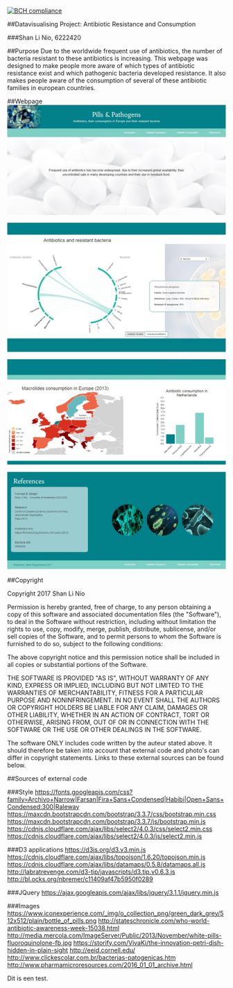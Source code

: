 [![BCH compliance](https://bettercodehub.com/edge/badge/SLNio/Final-Project)](https://bettercodehub.com)

##Datavisualising Project: Antibiotic Resistance and Consumption

###Shan Li Nio, 6222420

##Purpose
Due to the worldwide frequent use of antibiotics, the number of bacteria resistant to these antibiotics is increasing. This webpage was designed to make people more aware of which types of antibiotic resistance exist and which pathogenic bacteria developed resistance. It also makes people aware of the consumption of several of these antibiotic families in european countries. 

##Webpage 
![Introduction](https://github.com/SLNio/Final-Project/blob/master/doc/intro_screen.jpg)

![Resistance](https://github.com/SLNio/Final-Project/blob/master/doc/antibiotic_resistance_screen.jpg)

![Consumption](https://github.com/SLNio/Final-Project/blob/master/doc/antibiotic_consumption_screen.jpg)

![References](https://github.com/SLNio/Final-Project/blob/master/doc/reference_screen.jpg)

##Copyright

Copyright 2017 Shan Li Nio

Permission is hereby granted, free of charge, to any person obtaining a copy of this software and associated documentation files (the "Software"), to deal in the Software without restriction, including without limitation the rights to use, copy, modify, merge, publish, distribute, sublicense, and/or sell copies of the Software, and to permit persons to whom the Software is furnished to do so, subject to the following conditions:

The above copyright notice and this permission notice shall be included in all copies or substantial portions of the Software.

THE SOFTWARE IS PROVIDED "AS IS", WITHOUT WARRANTY OF ANY KIND, EXPRESS OR IMPLIED, INCLUDING BUT NOT LIMITED TO THE WARRANTIES OF MERCHANTABILITY, FITNESS FOR A PARTICULAR PURPOSE AND NONINFRINGEMENT. IN NO EVENT SHALL THE AUTHORS OR COPYRIGHT HOLDERS BE LIABLE FOR ANY CLAIM, DAMAGES OR OTHER LIABILITY, WHETHER IN AN ACTION OF CONTRACT, TORT OR OTHERWISE, ARISING FROM, OUT OF OR IN CONNECTION WITH THE SOFTWARE OR THE USE OR OTHER DEALINGS IN THE SOFTWARE.

The software ONLY includes code written by the auteur stated above. It should therefore be taken into account that external code and photo's can differ in copyright statements. Links to these external sources can be found below.

##Sources of external code

###Style
https://fonts.googleapis.com/css?family=Archivo+Narrow|Farsan|Fira+Sans+Condensed|Habibi|Open+Sans+Condensed:300|Raleway
https://maxcdn.bootstrapcdn.com/bootstrap/3.3.7/css/bootstrap.min.css
https://maxcdn.bootstrapcdn.com/bootstrap/3.3.7/js/bootstrap.min.js
https://cdnjs.cloudflare.com/ajax/libs/select2/4.0.3/css/select2.min.css
https://cdnjs.cloudflare.com/ajax/libs/select2/4.0.3/js/select2.min.js

###D3 applications
https://d3js.org/d3.v3.min.js
https://cdnjs.cloudflare.com/ajax/libs/topojson/1.6.20/topojson.min.js
https://cdnjs.cloudflare.com/ajax/libs/datamaps/0.5.8/datamaps.all.js
http://labratrevenge.com/d3-tip/javascripts/d3.tip.v0.6.3.js
http://bl.ocks.org/nbremer/c11409af47b5950f0289

###JQuery
https://ajax.googleapis.com/ajax/libs/jquery/3.1.1/jquery.min.js

###Images
https://www.iconexperience.com/_img/o_collection_png/green_dark_grey/512x512/plain/bottle_of_pills.png
http://stateschronicle.com/who-world-antibiotic-awareness-week-15038.html
http://media.mercola.com/ImageServer/Public/2013/November/white-pills-fluoroquinolone-fb.jpg
https://storify.com/VivaKi/the-innovation-petri-dish-hidden-in-plain-sight
http://eeid.cornell.edu/
http://www.clickescolar.com.br/bacterias-patogenicas.htm
http://www.pharmamicroresources.com/2016_01_01_archive.html


Dit is een test.
